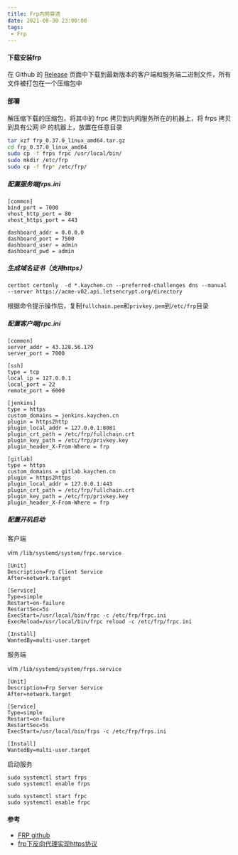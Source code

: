 ```yaml
---
title: Frp内网穿透
date: 2021-08-30 23:00:00
tags:
 - Frp
---
```


#### 下载安装frp

在 Github 的 [Release](https://github.com/fatedier/frp/releases) 页面中下载到最新版本的客户端和服务端二进制文件，所有文件被打包在一个压缩包中

#### 部署

解压缩下载的压缩包，将其中的 frpc 拷贝到内网服务所在的机器上，将 frps 拷贝到具有公网 IP 的机器上，放置在任意目录

```BASH
tar xzf frp_0.37.0_linux_amd64.tar.gz
cd frp_0.37.0_linux_amd64
sudo cp -f frps frpc /usr/local/bin/
sudo mkdir /etc/frp
sudo cp -f frp* /etc/frp/
```

##### 配置服务端frps.ini

```
[common]
bind_port = 7000
vhost_http_port = 80
vhost_https_port = 443

dashboard_addr = 0.0.0.0
dashboard_port = 7500
dashboard_user = admin
dashboard_pwd = admin
```

##### 生成域名证书（支持https）

```
certbot certonly  -d *.kaychen.cn --preferred-challenges dns --manual --server https://acme-v02.api.letsencrypt.org/directory
```

根据命令提示操作后，复制`fullchain.pem`和`privkey.pem`到`/etc/frp`目录



##### 配置客户端frpc.ini

```
[common]
server_addr = 43.128.56.179
server_port = 7000

[ssh]
type = tcp
local_ip = 127.0.0.1
local_port = 22
remote_port = 6000

[jenkins]
type = https
custom_domains = jenkins.kaychen.cn
plugin = https2http
plugin_local_addr = 127.0.0.1:8081
plugin_crt_path = /etc/frp/fullchain.crt
plugin_key_path = /etc/frp/privkey.key
plugin_header_X-From-Where = frp

[gitlab]
type = https
custom_domains = gitlab.kaychen.cn
plugin = https2https
plugin_local_addr = 127.0.0.1:443
plugin_crt_path = /etc/frp/fullchain.crt
plugin_key_path = /etc/frp/privkey.key
plugin_header_X-From-Where = frp
```



##### 配置开机启动

客户端

vim `/lib/systemd/system/frpc.service`

```
[Unit]
Description=Frp Client Service
After=network.target

[Service]
Type=simple
Restart=on-failure
RestartSec=5s
ExecStart=/usr/local/bin/frpc -c /etc/frp/frpc.ini
ExecReload=/usr/local/bin/frpc reload -c /etc/frp/frpc.ini

[Install]
WantedBy=multi-user.target
```

服务端

vim `/lib/systemd/system/frps.service`

```
[Unit]
Description=Frp Server Service
After=network.target

[Service]
Type=simple
Restart=on-failure
RestartSec=5s
ExecStart=/usr/local/bin/frps -c /etc/frp/frps.ini

[Install]
WantedBy=multi-user.target
```

启动服务

```
sudo systemctl start frps
sudo systemctl enable frps

sudo systemctl start frpc
sudo systemctl enable frpc
```



#### 参考

- [FRP github](https://github.com/fatedier/frp)
- [frp下反向代理实现https协议](https://www.cnblogs.com/shook/p/12790532.html)

